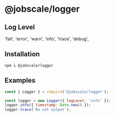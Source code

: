 # @jobscale/logger

## Log Level

  'fail',
  'error',
  'warn',
  'info',
  'trace',
  'debug',

## Installation

```
npm i @jobscale/logger
```

## Examples

```javascript
const { Logger } = require('@jobscale/logger');

const logger = new Logger({ logLevel: 'info' });
logger.info({ timestamp: Date.now() });
logger.trace('Do not output');
```
